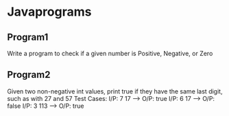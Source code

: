 # Javaprograms
## Program1
Write a program to check if a given number is Positive, Negative, or Zero
## Program2
Given two non-negative int values, print true if they have the same last digit, such as with 27 and 57
Test Cases:
I/P: 7 17 --> O/P: true
I/P: 6 17 --> O/P: false
I/P: 3 113 --> O/P: true
